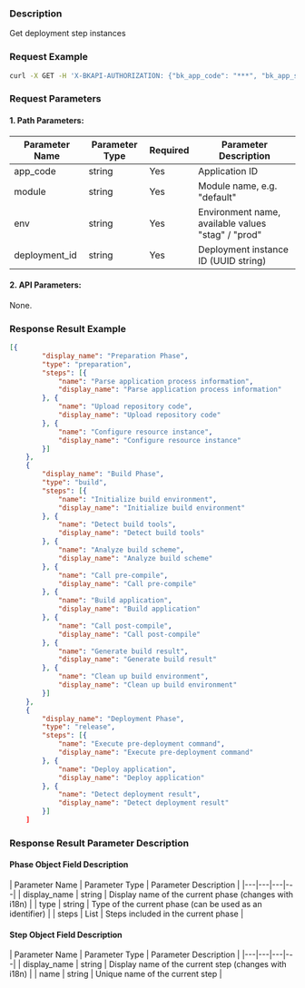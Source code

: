 ### Description
Get deployment step instances

### Request Example
```bash
curl -X GET -H 'X-BKAPI-AUTHORIZATION: {"bk_app_code": "***", "bk_app_secret": "***", "access_token": "***"}' http://bkapi.example.com/api/bkpaas3/prod/bkapps/applications/{app_code}/modules/{module}/envs/{env}/get_deploy_phases/{deployment_id}/
```

### Request Parameters

#### 1. Path Parameters:

|   Parameter Name   |    Parameter Type  |  Required  |     Parameter Description     |
| ------------ | ------------ | ------ | ---------------- |
|   app_code   |   string     |   Yes   |  Application ID    |
|   module |   string     |   Yes   |  Module name, e.g. "default" |
|   env | string |  Yes | Environment name, available values "stag" / "prod" |
|   deployment_id | string |  Yes | Deployment instance ID (UUID string) |

#### 2. API Parameters:
None.

### Response Result Example
```json
[{
        "display_name": "Preparation Phase",
        "type": "preparation",
        "steps": [{
            "name": "Parse application process information",
            "display_name": "Parse application process information"
        }, {
            "name": "Upload repository code",
            "display_name": "Upload repository code"
        }, {
            "name": "Configure resource instance",
            "display_name": "Configure resource instance"
        }]
    },
    {
        "display_name": "Build Phase",
        "type": "build",
        "steps": [{
            "name": "Initialize build environment",
            "display_name": "Initialize build environment"
        }, {
            "name": "Detect build tools",
            "display_name": "Detect build tools"
        }, {
            "name": "Analyze build scheme",
            "display_name": "Analyze build scheme"
        }, {
            "name": "Call pre-compile",
            "display_name": "Call pre-compile"
        }, {
            "name": "Build application",
            "display_name": "Build application"
        }, {
            "name": "Call post-compile",
            "display_name": "Call post-compile"
        }, {
            "name": "Generate build result",
            "display_name": "Generate build result"
        }, {
            "name": "Clean up build environment",
            "display_name": "Clean up build environment"
        }]
    },
    {
        "display_name": "Deployment Phase",
        "type": "release",
        "steps": [{
            "name": "Execute pre-deployment command",
            "display_name": "Execute pre-deployment command"
        }, {
            "name": "Deploy application",
            "display_name": "Deploy application"
        }, {
            "name": "Detect deployment result",
            "display_name": "Detect deployment result"
        }]
    ]
```

### Response Result Parameter Description

#### Phase Object Field Description
|   Parameter Name   |    Parameter Type  |     Parameter Description     |
|---|---|---|---|
| display_name | string | Display name of the current phase (changes with i18n) |
| type | string | Type of the current phase (can be used as an identifier) |
| steps | List | Steps included in the current phase |

#### Step Object Field Description
|   Parameter Name   |    Parameter Type  |     Parameter Description     |
|---|---|---|---|
| display_name | string | Display name of the current step (changes with i18n) |
| name | string | Unique name of the current step |
